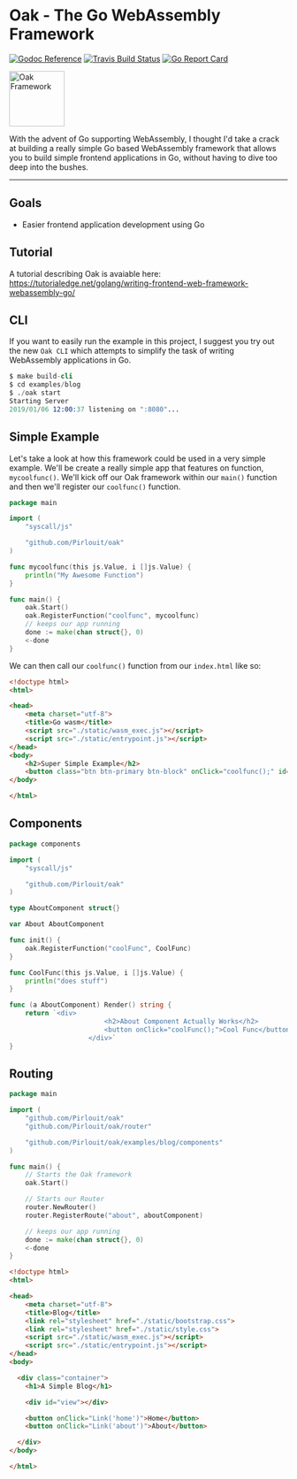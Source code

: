 Oak - The Go WebAssembly Framework
===================================

[![Godoc Reference](https://camo.githubusercontent.com/6321d9723db4c8f80466aaa83c19d4afb9fdd208/68747470733a2f2f676f646f632e6f72672f6769746875622e636f6d2f6f616b6d6f756e642f6f616b3f7374617475732e737667)](https://godoc.org/github.com/elliotforbes/go-webassembly-framework)  [![Travis Build Status](https://api.travis-ci.org/elliotforbes/oak.svg?branch=master)](https://travis-ci.org/elliotforbes/go-webassembly-framework)  [![Go Report Card](https://goreportcard.com/badge/github.com/Pirlouit/oak/)](https://goreportcard.com/report/github.com/elliotforbes/go-webassembly-framework)


<img alt="Oak Framework" width="100px" height="100px" src="logo.jpg" /> 

With the advent of Go supporting WebAssembly, I thought I'd take a crack at building a really simple Go based WebAssembly framework that allows you to build simple frontend applications in Go, without having to dive too deep into the bushes.

---

## Goals

* Easier frontend application development using Go

## Tutorial

A tutorial describing Oak is avaiable here: 
https://tutorialedge.net/golang/writing-frontend-web-framework-webassembly-go/

## CLI

If you want to easily run the example in this project, I suggest you try out the new `Oak CLI` which attempts to simplify the task of writing WebAssembly applications in Go.

```s
$ make build-cli
$ cd examples/blog
$ ./oak start
Starting Server
2019/01/06 12:00:37 listening on ":8080"...
```

## Simple Example

Let's take a look at how this framework could be used in a very simple example. We'll be create a really simple app that features on function, `mycoolfunc()`. We'll kick off our Oak framework within our `main()` function and then we'll register our `coolfunc()` function.

```go
package main

import (
	"syscall/js"

	"github.com/Pirlouit/oak"
)

func mycoolfunc(this js.Value, i []js.Value) {
	println("My Awesome Function")
}

func main() {
	oak.Start()
	oak.RegisterFunction("coolfunc", mycoolfunc)
	// keeps our app running
	done := make(chan struct{}, 0)
	<-done
}
```

We can then call our `coolfunc()` function from our `index.html` like so: 

```html
<!doctype html>
<html>

<head>
	<meta charset="utf-8">
	<title>Go wasm</title>
	<script src="./static/wasm_exec.js"></script>
	<script src="./static/entrypoint.js"></script>
</head>
<body>	
    <h2>Super Simple Example</h2>
    <button class="btn btn-primary btn-block" onClick="coolfunc();" id="subtractButton">My Cool Func</button>
</body>

</html>
```

## Components 

```go
package components

import (
	"syscall/js"

	"github.com/Pirlouit/oak"
)

type AboutComponent struct{}

var About AboutComponent

func init() {
	oak.RegisterFunction("coolFunc", CoolFunc)
}

func CoolFunc(this js.Value, i []js.Value) {
	println("does stuff")
}

func (a AboutComponent) Render() string {
	return `<div>
						<h2>About Component Actually Works</h2>
						<button onClick="coolFunc();">Cool Func</button>
					</div>`
}
```

## Routing

```go
package main

import (
	"github.com/Pirlouit/oak"
	"github.com/Pirlouit/oak/router"

	"github.com/Pirlouit/oak/examples/blog/components"
)

func main() {
	// Starts the Oak framework
	oak.Start()

	// Starts our Router
	router.NewRouter()
	router.RegisterRoute("about", aboutComponent)

	// keeps our app running
	done := make(chan struct{}, 0)
	<-done
}
```

```html
<!doctype html>
<html>

<head>
	<meta charset="utf-8">
	<title>Blog</title>
	<link rel="stylesheet" href="./static/bootstrap.css">
	<link rel="stylesheet" href="./static/style.css">
	<script src="./static/wasm_exec.js"></script>
	<script src="./static/entrypoint.js"></script>
</head>
<body>	

  <div class="container">
    <h1>A Simple Blog</h1>

    <div id="view"></div>

    <button onClick="Link('home')">Home</button>
    <button onClick="Link('about')">About</button>

  </div>
</body>

</html>
```
